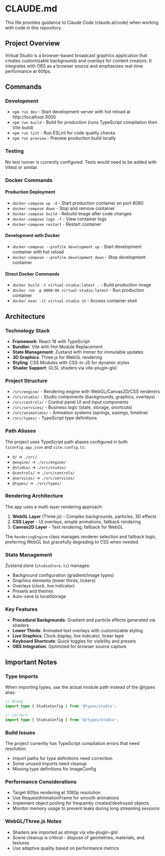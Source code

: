 # CLAUDE.md

This file provides guidance to Claude Code (claude.ai/code) when working with code in this repository.

## Project Overview

Virtual Studio is a browser-based broadcast graphics application that creates customizable backgrounds and overlays for content creators. It integrates with OBS as a browser source and emphasizes real-time performance at 60fps.

## Commands

### Development
- `npm run dev` - Start development server with hot reload at http://localhost:3000
- `npm run build` - Build for production (runs TypeScript compilation then Vite build)
- `npm run lint` - Run ESLint for code quality checks
- `npm run preview` - Preview production build locally

### Testing
No test runner is currently configured. Tests would need to be added with Vitest or similar.

### Docker Commands

#### Production Deployment
- `docker-compose up -d` - Start production container on port 8080
- `docker-compose down` - Stop and remove container
- `docker-compose build` - Rebuild image after code changes
- `docker-compose logs -f` - View container logs
- `docker-compose restart` - Restart container

#### Development with Docker
- `docker-compose --profile development up` - Start development container with hot reload
- `docker-compose --profile development down` - Stop development container

#### Direct Docker Commands
- `docker build -t virtual-studio:latest .` - Build production image
- `docker run -p 8080:80 virtual-studio:latest` - Run production container
- `docker exec -it virtual-studio sh` - Access container shell

## Architecture

### Technology Stack
- **Framework**: React 18 with TypeScript
- **Bundler**: Vite with Hot Module Replacement
- **State Management**: Zustand with Immer for immutable updates
- **3D Graphics**: Three.js for WebGL rendering
- **Styling**: CSS Modules with CSS-in-JS for dynamic styles
- **Shader Support**: GLSL shaders via vite-plugin-glsl

### Project Structure
- `/src/engine/` - Rendering engine with WebGL/Canvas2D/CSS renderers
- `/src/studio/` - Studio components (backgrounds, graphics, overlays)
- `/src/controls/` - Control panel UI and input components  
- `/src/services/` - Business logic (state, storage, shortcuts)
- `/src/animations/` - Animation systems (springs, easings, timeline)
- `/src/types/` - TypeScript type definitions

### Path Aliases
The project uses TypeScript path aliases configured in both `tsconfig.app.json` and `vite.config.ts`:
- `@/` → `./src/`
- `@engine/` → `./src/engine/`
- `@studio/` → `./src/studio/`
- `@controls/` → `./src/controls/`
- `@services/` → `./src/services/`
- `@types/` → `./src/types/`

### Rendering Architecture
The app uses a multi-layer rendering approach:
1. **WebGL Layer** (Three.js) - Complex backgrounds, particles, 3D effects
2. **CSS Layer** - UI overlays, simple animations, fallback rendering
3. **Canvas2D Layer** - Text rendering, fallback for WebGL

The `RenderingEngine` class manages renderer selection and fallback logic, preferring WebGL but gracefully degrading to CSS when needed.

### State Management
Zustand store (`studioStore.ts`) manages:
- Background configuration (gradient/image types)
- Graphics elements (lower thirds, tickers)
- Overlays (clock, live indicator)
- Presets and themes
- Auto-save to localStorage

### Key Features
- **Procedural Backgrounds**: Gradient and particle effects generated via shaders
- **Lower Thirds**: Animated text overlays with customizable styling
- **Live Graphics**: Clock display, live indicator, ticker tape
- **Keyboard Shortcuts**: Quick toggles for visibility and presets
- **OBS Integration**: Optimized for browser source capture

## Important Notes

### Type Imports
When importing types, use the actual module path instead of the @types alias:
```typescript
// Wrong
import type { StudioConfig } from '@types/studio';

// Correct  
import type { StudioConfig } from '@/types/studio';
```

### Build Issues
The project currently has TypeScript compilation errors that need resolution:
- Import paths for type definitions need correction
- Some unused imports need cleanup
- Missing type definitions for ImageConfig

### Performance Considerations
- Target 60fps rendering at 1080p resolution
- Use RequestAnimationFrame for smooth animations
- Implement object pooling for frequently created/destroyed objects
- Monitor memory usage to prevent leaks during long streaming sessions

### WebGL/Three.js Notes
- Shaders are imported as strings via vite-plugin-glsl
- Scene cleanup is critical - dispose of geometries, materials, and textures
- Use adaptive quality based on performance metrics